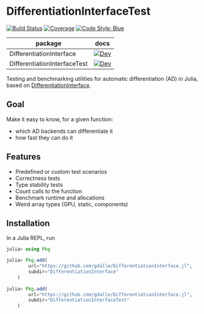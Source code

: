 # DifferentiationInterfaceTest

[![Build Status](https://github.com/gdalle/DifferentiationInterface.jl/actions/workflows/CI.yml/badge.svg?branch=main)](https://github.com/gdalle/DifferentiationInterface.jl/actions/workflows/CI.yml?query=branch%3Amain)
[![Coverage](https://codecov.io/gh/gdalle/DifferentiationInterface.jl/branch/main/graph/badge.svg)](https://app.codecov.io/gh/gdalle/DifferentiationInterface.jl)
[![Code Style: Blue](https://img.shields.io/badge/code%20style-blue-4495d1.svg)](https://github.com/invenia/BlueStyle)

| package                      | docs                                                                                                                                             |
| ---------------------------- | ------------------------------------------------------------------------------------------------------------------------------------------------ |
| DifferentiationInterface     | [![Dev](https://img.shields.io/badge/docs-dev-blue.svg)](https://gdalle.github.io/DifferentiationInterface.jl/DifferentiationInterface/dev/)     |
| DifferentiationInterfaceTest | [![Dev](https://img.shields.io/badge/docs-dev-blue.svg)](https://gdalle.github.io/DifferentiationInterface.jl/DifferentiationInterfaceTest/dev/) |

Testing and benchmarking utilities for automatic differentiation (AD) in Julia, based on [DifferentiationInterface](https://github.com/gdalle/DifferentiationInterface.jl/tree/main/DifferentiationInterface).

## Goal

Make it easy to know, for a given function:

- which AD backends can differentiate it
- how fast they can do it

## Features

- Predefined or custom test scenarios
- Correctness tests
- Type stability tests
- Count calls to the function
- Benchmark runtime and allocations
- Weird array types (GPU, static, components)

## Installation

In a Julia REPL, run

```julia
julia> using Pkg

julia> Pkg.add(
        url="https://github.com/gdalle/DifferentiationInterface.jl",
        subdir="DifferentiationInterface"
    )
    
julia> Pkg.add(
        url="https://github.com/gdalle/DifferentiationInterface.jl",
        subdir="DifferentiationInterfaceTest"
    )
```
